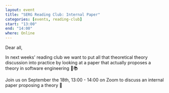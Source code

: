 ```yaml
---
layout: event
title: "SERG Reading Club: Internal Paper"
categories: [events, reading-club]
start: "13:00"
end: "14:00"
where: Online
---
```


Dear all,

In next weeks' reading club we want to put all that theoretical theory discussion into practice by looking at a paper that actually proposes a theory in software engineering 📑📚

Join us on September the 18th, 13:00 - 14:00 on Zoom to discuss an internal paper proposing a theory 🙂
